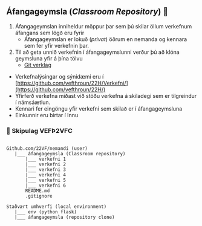 ## Áfangageymsla (_Classroom Repository_)  👋

1. Áfangageymslan inniheldur möppur þar sem þú skilar öllum verkefnum áfangans sem lögð eru fyrir
   * Áfangageymslan er lokuð (_privat_) öðrum en nemanda og kennara sem fer yfir verkefnin þar.
2. Til að geta unnið verkefnin í áfangageymslunni verður þú að klóna geymsluna yfir á þína tölvu
   * [Git verklag](https://vefgrunnur.github.io/verkefnaskil/git_verklag.html)

* Verkefnalýsingar og sýnidæmi eru í [https://github.com/vefthroun/22H/Verkefni/](https://github.com/vefthroun/22H/)
* Yfirferð verkefna miðast við stöðu verkefna á skiladegi sem er tilgreindur í námsáætlun. 
* Kennari fer eingöngu yfir verkefni sem skilað er í áfangageymsluna
* Einkunnir eru birtar í Innu


### 🌈 Skipulag VEFÞ2VFC

```

Github.com/22VF/nemandi (user)
   |___ áfangageymsla (Classroom repository)
       |___ verkefni 1 
       |___ verkefni 2 
       |___ verkefni 3 
       |___ verkefni 4 
       |___ verkefni 5 
       |___ verkefni 6
       README.md
       .gitignore
       
Staðvært umhverfi (local environment)
   |___	env (python flask)
   |___	áfangageymsla (repository clone)
   
```
	
<!--

**Here are some ideas to get you started:**

🙋‍♀️ A short introduction - what is your organization all about?
🌈 Contribution guidelines - how can the community get involved?
👩‍💻 Useful resources - where can the community find your docs? Is there anything else the community should know?
🍿 Fun facts - what does your team eat for breakfast?
🧙 Remember, you can do mighty things with the power of [Markdown](https://docs.github.com/github/writing-on-github/getting-started-with-writing-and-formatting-on-github/basic-writing-and-formatting-syntax)
-->
